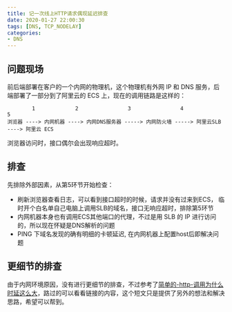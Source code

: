 ```yaml
---
title: 记一次线上HTTP请求偶现延迟排查
date: 2020-01-27 22:00:30
tags: [DNS, TCP_NODELAY]
categories: 
- DNS
---
```


## 问题现场
前后端部署在客户的一个内网的物理机，这个物理机有外网 IP 和 DNS 服务，后端部署了一部分到了阿里云的 ECS 上，现在的调用链路是这样的：
```
        1             2                3                4               5
浏览器 ----> 内网机器 ----> 内网DNS服务器 -----> 内网防火墙 -----> 阿里云SLB ----> 阿里云 ECS
```

<!-- more -->

浏览器访问时，接口偶尔会出现响应超时。

## 排查
先排除外部因素，从第5环节开始检查：
- 刷新浏览器查看日志，可以看到接口超时的时候，请求并没有过来到ECS， 临时开个白名单自己电脑上调用SLB的域名，接口无响应超时，排除第5环节
- 内网机器本身也有调用ECS其他端口的代理，不过是用 SLB 的 IP 进行访问的，所以现在怀疑是DNS解析的问题
- PING 下域名发现的确有明细的卡顿延迟, 在内网机器上配置host后即解决问题

## 更细节的排查
由于内网环境原因，没有进行更细节的排查，不过参考了[简单的-http-调用为什么时延这么大](http://www.disheng.tech/blog/%E7%AE%80%E5%8D%95%E7%9A%84-http-%E8%B0%83%E7%94%A8%E4%B8%BA%E4%BB%80%E4%B9%88%E6%97%B6%E5%BB%B6%E8%BF%99%E4%B9%88%E5%A4%A7/)，路过的可以看看链接的内容，这个短文只是提供了另外的想法和解决思路，希望可以帮到。



